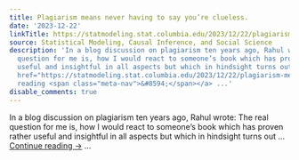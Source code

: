 ```yaml
---
title: Plagiarism means never having to say you’re clueless.
date: '2023-12-22'
linkTitle: https://statmodeling.stat.columbia.edu/2023/12/22/plagiarism-means-never-having-to-say-youre-clueless/
source: Statistical Modeling, Causal Inference, and Social Science
description: 'In a blog discussion on plagiarism ten years ago, Rahul wrote: The real
  question for me is, how I would react to someone’s book which has proven rather
  useful and insightful in all aspects but which in hindsight turns out &#8230; <a
  href="https://statmodeling.stat.columbia.edu/2023/12/22/plagiarism-means-never-having-to-say-youre-clueless/">Continue
  reading <span class="meta-nav">&#8594;</span></a> ...'
disable_comments: true
---
```

In a blog discussion on plagiarism ten years ago, Rahul wrote: The real question for me is, how I would react to someone’s book which has proven rather useful and insightful in all aspects but which in hindsight turns out &#8230; <a href="https://statmodeling.stat.columbia.edu/2023/12/22/plagiarism-means-never-having-to-say-youre-clueless/">Continue reading <span class="meta-nav">&#8594;</span></a> ...